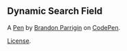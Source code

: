 Dynamic Search Field
--------------------


A [Pen](http://codepen.io/Parrigin777/pen/NjKBwz) by [Brandon Parrigin](http://codepen.io/Parrigin777) on [CodePen](http://codepen.io/).

[License](http://codepen.io/Parrigin777/pen/NjKBwz/license).